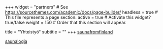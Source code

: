 +++
widget = "partners"  # See https://sourcethemes.com/academic/docs/page-builder/
headless = true  # This file represents a page section.
active = true  # Activate this widget? true/false
weight = 150  # Order that this section will appear.

title = "Yhteistyö"
subtitle = ""
+++
[saunafromfinland](https://saunafromfinland.com/)

[saunalogia](https://saunologia.fi/)
